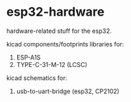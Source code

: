 # esp32-hardware
hardware-related stuff for the esp32.

kicad components/footprints libraries for:
1. ESP-A1S
2. TYPE-C-31-M-12 (LCSC)

kicad schematics for:
1. usb-to-uart-bridge (esp32, CP2102)
